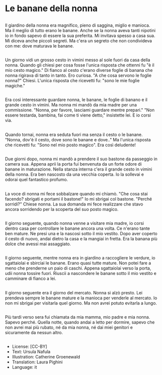 # Le banane della nonna

##
Il giardino della nonna era magnifico, pieno di saggina, miglio e manioca. Ma il meglio di tutto erano le banane. Anche se la nonna aveva tanti nipotini io in fondo sapevo di essere la sua preferita. Mi invitava spesso a casa sua. Mi diceva anche piccoli segreti. Ma c'era un segreto che non condivideva con me: dove maturava le banane.

##
Un giorno vidi un grosso cesto in vimini messo al sole fuori da casa della nonna. Quando gli chiesi per cosa fosse l'unica risposta che ottenni fu "è il mio cesto magico." Di fianco al cesto c'erano diverse foglie di banana che nonna rigirava di tanto in tanto. Ero curiosa. "A che cosa servono le foglie nonna?" Chiesi. L'unica risposta che ricevetti fu: "sono le mie foglie magiche."

##
Era così interessante guardare nonna, le banane, le foglie di banano e il grande cesto in vimini. Ma nonna mi mandò da mia madre per una commissione. "Nonna, per favore, lasciami guardare mentre prepari." "Non essere testarda, bambina, fai come ti viene detto," insistette lei. E io corsi via.

##
Quando tornai, nonna era seduta fuori ma senza il cesto o le banane. "Nonna, dov'è il cesto, dove sono le banane e dove.." Ma l'unica risposta che ricevetti fu: "Sono nel mio posto magico". Era così deludente!

##
Due giorni dopo, nonna mi mandò a prendere il suo bastone da passeggio in camera sua. Appena aprii la porta fui benvenuta da un forte odore di banane in maturazione. Nella stanza interna c'era il grande cesto in vimini della nonna. Era ben nascosto da una vecchia coperta. Io la sollevai e odorai quel fantastico profumo.

##
La voce di nonna mi fece sobbalzare quando mi chiamò. "Che cosa stai facendo? sbrigati e portami il bastone!" Io mi sbrigai col bastone. "Perché sorridi?" Chiese nonna. La sua domanda mi fece realizzare che stavo ancora sorridendo per la scoperta del suo posto magico.

##
Il giorno seguente, quando nonna venne a visitare mia madre, io corsi dentro casa per controllare le banane ancora una volta. Ce n'erano tante ben mature. Ne presi una e la nascosi sotto il mio vestito. Dopo aver coperto il cesto di nuovo, andai dietro la casa e la mangiai in fretta. Era la banana più dolce che avessi mai assaggiato.

##
Il giorno seguente, mentre nonna era in giardino a raccogliere le verdure, io sgattaiolai e sbirciai le banane. Erano quasi tutte mature. Non potei fare a meno che prenderne un paio di caschi. Appena sgattaiolai verso la porta, udii nonna tossire fuori. Riuscii a nascondere le banane sotto il mio vestito e camminare di fianco a lei.

##
Il giorno seguente era il giorno del mercato. Nonna si alzò presto. Lei prendeva sempre le banane mature e la manioca per venderle al mercato. Io non mi sbrigai per visitarla quel giorno. Ma non avrei potuto evitarla a lungo.

##
Più tardi verso sera fui chiamata da mia mamma, mio padre e mia nonna. Sapevo perché. Quella notte, quando andai a letto per dormire, sapevo che non avrei mai più rubato, né da mia nonna, né dai miei genitori e sicuramente da nessun altro.

##
* License: [CC-BY]
* Text: Ursula Nafula
* Illustration: Catherine Groenewald
* Translation: Laura Pighini
* Language: it
